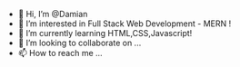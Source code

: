 - 👋 Hi, I’m @Damian
- 👀 I’m interested in Full Stack Web Development - MERN !
- 🌱 I’m currently learning HTML,CSS,Javascript!
- 💞️ I’m looking to collaborate on ...
- 📫 How to reach me ...

<!---
Dem0ncode/Dem0ncode is a ✨ special ✨ repository because its `README.md` (this file) appears on your GitHub profile.
You can click the Preview link to take a look at your changes.
--->
